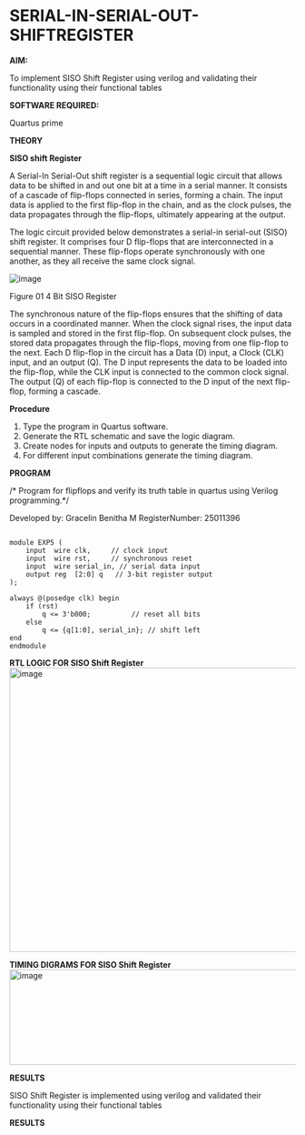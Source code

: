 # SERIAL-IN-SERIAL-OUT-SHIFTREGISTER

**AIM:**

To implement  SISO Shift Register using verilog and validating their functionality using their functional tables

**SOFTWARE REQUIRED:**

Quartus prime

**THEORY**

**SISO shift Register**

A Serial-In Serial-Out shift register is a sequential logic circuit that allows data to be shifted in and out one bit at a time in a serial manner. It consists of a cascade of flip-flops connected in series, forming a chain. The input data is applied to the first flip-flop in the chain, and as the clock pulses, the data propagates through the flip-flops, ultimately appearing at the output.

The logic circuit provided below demonstrates a serial-in serial-out (SISO) shift register. It comprises four D flip-flops that are interconnected in a sequential manner. These flip-flops operate synchronously with one another, as they all receive the same clock signal.

![image](https://github.com/naavaneetha/SERIAL-IN-SERIAL-OUT-SHIFTREGISTER/assets/154305477/e81c4072-37f9-46c6-8145-566764b74c3a)

Figure 01 4 Bit SISO Register

The synchronous nature of the flip-flops ensures that the shifting of data occurs in a coordinated manner. When the clock signal rises, the input data is sampled and stored in the first flip-flop. On subsequent clock pulses, the stored data propagates through the flip-flops, moving from one flip-flop to the next.
Each D flip-flop in the circuit has a Data (D) input, a Clock (CLK) input, and an output (Q). The D input represents the data to be loaded into the flip-flop, while the CLK input is connected to the common clock signal. The output (Q) of each flip-flop is connected to the D input of the next flip-flop, forming a cascade.

**Procedure**

1. Type the program in Quartus software.
2. Generate the RTL schematic and save the logic diagram.
3. Create nodes for inputs and outputs to generate the timing diagram.
4. For different input combinations generate the timing diagram.


**PROGRAM**

/* Program for flipflops and verify its truth table in quartus using Verilog programming.*/

Developed by: Gracelin Benitha M 
RegisterNumber: 25011396

```

module EXP5 (
    input  wire clk,     // clock input
    input  wire rst,     // synchronous reset
    input  wire serial_in, // serial data input
    output reg  [2:0] q   // 3-bit register output
);

always @(posedge clk) begin
    if (rst)
        q <= 3'b000;          // reset all bits
    else
        q <= {q[1:0], serial_in}; // shift left
end
endmodule
````




**RTL LOGIC FOR SISO Shift Register**
<img width="916" height="500" alt="image" src="https://github.com/user-attachments/assets/6b8a03a4-6efd-47a0-afaa-cb8ebbf356cd" />


**TIMING DIGRAMS FOR SISO Shift Register**
<img width="1313" height="168" alt="image" src="https://github.com/user-attachments/assets/8fcf6a01-9c35-4cb6-8ec9-17f3e1cefe50" />

**RESULTS**

SISO Shift Register is implemented using verilog and validated their functionality using their functional tables


**RESULTS**
